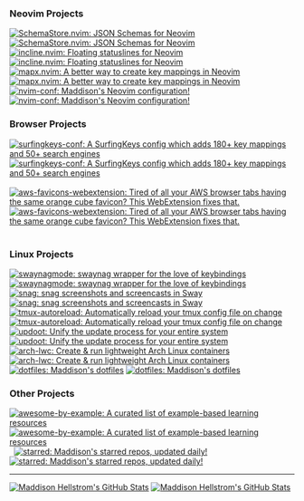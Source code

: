 ### Neovim Projects

<div float="left">
  <a href="https://github.com/b0o/SchemaStore.nvim#gh-dark-mode-only"><img src="https://github-readme-stats.vercel.app/api/pin/?username=b0o&repo=SchemaStore.nvim&show_owner=true&title_color=58a6ff&text_color=adbac7&bg_color=00000000&border_color=444c56&v=3#gh-dark-mode-only" alt="SchemaStore.nvim: JSON Schemas for Neovim"></a>
  <a href="https://github.com/b0o/SchemaStore.nvim#gh-light-mode-only"><img src="https://github-readme-stats.vercel.app/api/pin/?username=b0o&repo=SchemaStore.nvim&show_owner=true&v=3#gh-light-mode-only" alt="SchemaStore.nvim: JSON Schemas for Neovim"></a>
&nbsp;
  <a href="https://github.com/b0o/incline.nvim#gh-dark-mode-only"><img src="https://github-readme-stats.vercel.app/api/pin/?username=b0o&repo=incline.nvim&show_owner=true&title_color=58a6ff&text_color=adbac7&bg_color=00000000&border_color=444c56&v=3#gh-dark-mode-only" alt="incline.nvim: Floating statuslines for Neovim"></a>
  <a href="https://github.com/b0o/incline.nvim#gh-light-mode-only"><img src="https://github-readme-stats.vercel.app/api/pin/?username=b0o&repo=incline.nvim&show_owner=true&v=3#gh-light-mode-only" alt="incline.nvim: Floating statuslines for Neovim"></a>
&nbsp;
</div>
<div float="left">
  <a href="https://github.com/b0o/mapx.nvim#gh-dark-mode-only"><img src="https://github-readme-stats.vercel.app/api/pin/?username=b0o&repo=mapx.nvim&show_owner=true&title_color=58a6ff&text_color=adbac7&bg_color=00000000&border_color=444c56&v=3#gh-dark-mode-only" alt="mapx.nvim: A better way to create key mappings in Neovim"></a>
  <a href="https://github.com/b0o/mapx.nvim#gh-light-mode-only"><img src="https://github-readme-stats.vercel.app/api/pin/?username=b0o&repo=mapx.nvim&show_owner=true&v=3#gh-light-mode-only" alt="mapx.nvim: A better way to create key mappings in Neovim"></a>
&nbsp;
  <a href="https://github.com/b0o/nvim-conf#gh-dark-mode-only"><img src="https://github-readme-stats.vercel.app/api/pin/?username=b0o&repo=nvim-conf&show_owner=true&title_color=58a6ff&text_color=adbac7&bg_color=00000000&border_color=444c56&v=3#gh-dark-mode-only" alt="nvim-conf: Maddison's Neovim configuration!"></a>
  <a href="https://github.com/b0o/nvim-conf#gh-light-mode-only"><img src="https://github-readme-stats.vercel.app/api/pin/?username=b0o&repo=nvim-conf&show_owner=true&v=3#gh-light-mode-only" alt="nvim-conf: Maddison's Neovim configuration!"></a>
</div>

### Browser Projects

<div float="left">
  <a href="https://github.com/b0o/surfingkeys-conf#gh-dark-mode-only"><img src="https://github-readme-stats.vercel.app/api/pin/?username=b0o&repo=surfingkeys-conf&show_owner=true&title_color=58a6ff&text_color=adbac7&bg_color=00000000&border_color=444c56&v=3#gh-dark-mode-only" alt="surfingkeys-conf: A SurfingKeys config which adds 180+ key mappings and 50+ search engines"></a>
  <a href="https://github.com/b0o/surfingkeys-conf#gh-light-mode-only"><img src="https://github-readme-stats.vercel.app/api/pin/?username=b0o&repo=surfingkeys-conf&show_owner=true&v=3#gh-light-mode-only" alt="surfingkeys-conf: A SurfingKeys config which adds 180+ key mappings and 50+ search engines"></a>
&nbsp;
  <a href="https://github.com/b0o/aws-favicons-webextension#gh-dark-mode-only"><img src="https://github-readme-stats.vercel.app/api/pin/?username=b0o&repo=aws-favicons-webextension&show_owner=true&title_color=58a6ff&text_color=adbac7&bg_color=00000000&border_color=444c56&v=3#gh-dark-mode-only" alt="aws-favicons-webextension: Tired of all your AWS browser tabs having the same orange cube favicon? This WebExtension fixes that."></a>
  <a href="https://github.com/b0o/aws-favicons-webextension#gh-light-mode-only"><img src="https://github-readme-stats.vercel.app/api/pin/?username=b0o&repo=aws-favicons-webextension&show_owner=true&v=3#gh-light-mode-only" alt="aws-favicons-webextension: Tired of all your AWS browser tabs having the same orange cube favicon? This WebExtension fixes that."></a>
&nbsp;
</div>

### Linux Projects

<div float="left">
  <a href="https://github.com/b0o/swaynagmode#gh-dark-mode-only"><img src="https://github-readme-stats.vercel.app/api/pin/?username=b0o&repo=swaynagmode&show_owner=true&title_color=58a6ff&text_color=adbac7&bg_color=00000000&border_color=444c56&v=3#gh-dark-mode-only" alt="swaynagmode: swaynag wrapper for the love of keybindings"></a>
  <a href="https://github.com/b0o/swaynagmode#gh-light-mode-only"><img src="https://github-readme-stats.vercel.app/api/pin/?username=b0o&repo=swaynagmode&show_owner=true&v=3#gh-light-mode-only" alt="swaynagmode: swaynag wrapper for the love of keybindings"></a>
&nbsp;
  <a href="https://github.com/b0o/snag#gh-dark-mode-only"><img src="https://github-readme-stats.vercel.app/api/pin/?username=b0o&repo=snag&show_owner=true&title_color=58a6ff&text_color=adbac7&bg_color=00000000&border_color=444c56&v=3#gh-dark-mode-only" alt="snag: snag screenshots and screencasts in Sway"></a>
  <a href="https://github.com/b0o/snag#gh-light-mode-only"><img src="https://github-readme-stats.vercel.app/api/pin/?username=b0o&repo=snag&show_owner=true&v=3#gh-light-mode-only" alt="snag: snag screenshots and screencasts in Sway"></a>
&nbsp;
</div>
<div float="left">
  <a href="https://github.com/b0o/tmux-autoreload#gh-dark-mode-only"><img src="https://github-readme-stats.vercel.app/api/pin/?username=b0o&repo=tmux-autoreload&show_owner=true&title_color=58a6ff&text_color=adbac7&bg_color=00000000&border_color=444c56&v=3#gh-dark-mode-only" alt="tmux-autoreload: Automatically reload your tmux config file on change"></a>
  <a href="https://github.com/b0o/tmux-autoreload#gh-light-mode-only"><img src="https://github-readme-stats.vercel.app/api/pin/?username=b0o&repo=tmux-autoreload&show_owner=true&v=3#gh-light-mode-only" alt="tmux-autoreload: Automatically reload your tmux config file on change"></a>
&nbsp;
  <a href="https://github.com/b0o/updoot#gh-dark-mode-only"><img src="https://github-readme-stats.vercel.app/api/pin/?username=b0o&repo=updoot&show_owner=true&title_color=58a6ff&text_color=adbac7&bg_color=00000000&border_color=444c56&v=3#gh-dark-mode-only" alt="updoot: Unify the update process for your entire system"></a>
  <a href="https://github.com/b0o/updoot#gh-light-mode-only"><img src="https://github-readme-stats.vercel.app/api/pin/?username=b0o&repo=updoot&show_owner=true&v=3#gh-light-mode-only" alt="updoot: Unify the update process for your entire system"></a>
&nbsp;
</div>
<div float="left">
  <a href="https://github.com/b0o/arch-lwc#gh-dark-mode-only"><img src="https://github-readme-stats.vercel.app/api/pin/?username=b0o&repo=arch-lwc&show_owner=true&title_color=58a6ff&text_color=adbac7&bg_color=00000000&border_color=444c56&v=3#gh-dark-mode-only" alt="arch-lwc: Create & run lightweight Arch Linux containers"></a>
  <a href="https://github.com/b0o/arch-lwc#gh-light-mode-only"><img src="https://github-readme-stats.vercel.app/api/pin/?username=b0o&repo=arch-lwc&show_owner=true&v=3#gh-light-mode-only" alt="arch-lwc: Create & run lightweight Arch Linux containers"></a>
&nbsp;
  <a href="https://github.com/b0o/dotfiles#gh-dark-mode-only"><img src="https://github-readme-stats.vercel.app/api/pin/?username=b0o&repo=dotfiles&show_owner=true&title_color=58a6ff&text_color=adbac7&bg_color=00000000&border_color=444c56&v=3#gh-dark-mode-only" alt="dotfiles: Maddison's dotfiles"></a>
  <a href="https://github.com/b0o/dotfiles#gh-light-mode-only"><img src="https://github-readme-stats.vercel.app/api/pin/?username=b0o&repo=dotfiles&show_owner=true&v=3#gh-light-mode-only" alt="dotfiles: Maddison's dotfiles"></a>
&nbsp;
</div>

### Other Projects

<div float="left">
  <a href="https://github.com/b0o/awesome-by-example#gh-dark-mode-only"><img src="https://github-readme-stats.vercel.app/api/pin/?username=b0o&repo=awesome-by-example&show_owner=true&title_color=58a6ff&text_color=adbac7&bg_color=00000000&border_color=444c56&v=3#gh-dark-mode-only" alt="awesome-by-example: A curated list of example-based learning resources"></a>
  <a href="https://github.com/b0o/awesome-by-example#gh-light-mode-only"><img src="https://github-readme-stats.vercel.app/api/pin/?username=b0o&repo=awesome-by-example&show_owner=true&v=3#gh-light-mode-only" alt="awesome-by-example: A curated list of example-based learning resources"></a>
&nbsp;
  <a href="https://github.com/b0o/starred#gh-dark-mode-only"><img src="https://github-readme-stats.vercel.app/api/pin/?username=b0o&repo=starred&show_owner=true&title_color=58a6ff&text_color=adbac7&bg_color=00000000&border_color=444c56&v=3#gh-dark-mode-only" alt="starred: Maddison's starred repos, updated daily!"></a>
  <a href="https://github.com/b0o/starred#gh-light-mode-only"><img src="https://github-readme-stats.vercel.app/api/pin/?username=b0o&repo=starred&show_owner=true&v=3#gh-light-mode-only" alt="starred: Maddison's starred repos, updated daily!"></a>
&nbsp;
</div>

---

<a href="https://github.com/b0o#gh-dark-mode-only"><img src="https://github-readme-stats.vercel.app/api?username=b0o&show_icons=true&include_all_commits=true&title_color=58a6ff&text_color=adbac7&bg_color=00000000&border_color=444c56&v=3#gh-dark-mode-only" alt="Maddison Hellstrom's GitHub Stats"></a>
<a href="https://github.com/b0o#gh-light-mode-only"><img src="https://github-readme-stats.vercel.app/api?username=b0o&show_icons=true&include_all_commits=true&v=3#gh-light-mode-only" alt="Maddison Hellstrom's GitHub Stats"></a>
